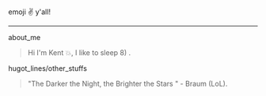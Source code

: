 emoji :v: y'all!
***
about_me
>  Hi I'm Kent :collision:, I like to sleep 8) .

hugot_lines/other_stuffs
> "The Darker the Night, the Brighter the Stars " - Braum (LoL).
